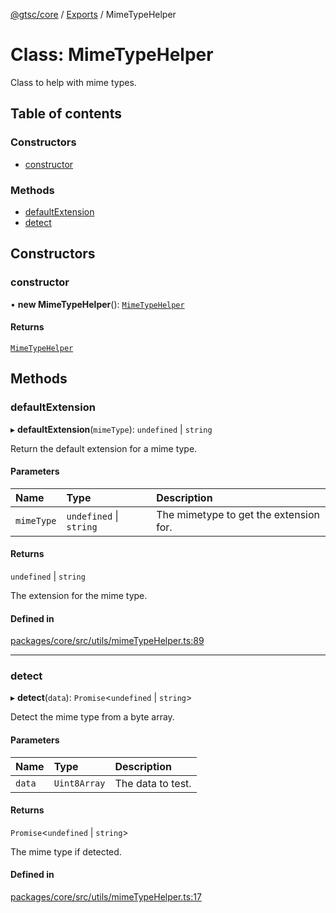 [@gtsc/core](../README.md) / [Exports](../modules.md) / MimeTypeHelper

# Class: MimeTypeHelper

Class to help with mime types.

## Table of contents

### Constructors

- [constructor](MimeTypeHelper.md#constructor)

### Methods

- [defaultExtension](MimeTypeHelper.md#defaultextension)
- [detect](MimeTypeHelper.md#detect)

## Constructors

### constructor

• **new MimeTypeHelper**(): [`MimeTypeHelper`](MimeTypeHelper.md)

#### Returns

[`MimeTypeHelper`](MimeTypeHelper.md)

## Methods

### defaultExtension

▸ **defaultExtension**(`mimeType`): `undefined` \| `string`

Return the default extension for a mime type.

#### Parameters

| Name | Type | Description |
| :------ | :------ | :------ |
| `mimeType` | `undefined` \| `string` | The mimetype to get the extension for. |

#### Returns

`undefined` \| `string`

The extension for the mime type.

#### Defined in

[packages/core/src/utils/mimeTypeHelper.ts:89](https://github.com/gtscio/framework/blob/ed1186b/packages/core/src/utils/mimeTypeHelper.ts#L89)

___

### detect

▸ **detect**(`data`): `Promise`\<`undefined` \| `string`\>

Detect the mime type from a byte array.

#### Parameters

| Name | Type | Description |
| :------ | :------ | :------ |
| `data` | `Uint8Array` | The data to test. |

#### Returns

`Promise`\<`undefined` \| `string`\>

The mime type if detected.

#### Defined in

[packages/core/src/utils/mimeTypeHelper.ts:17](https://github.com/gtscio/framework/blob/ed1186b/packages/core/src/utils/mimeTypeHelper.ts#L17)

